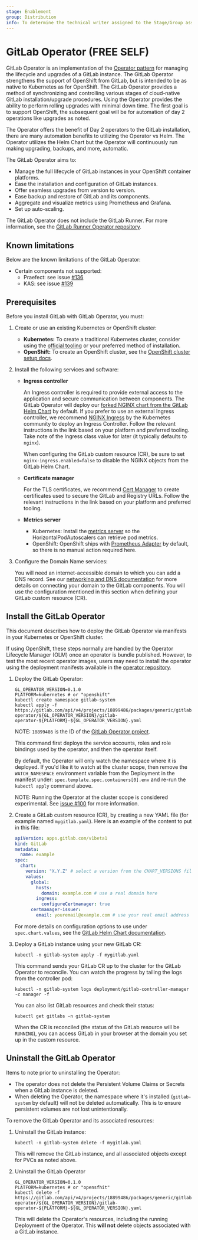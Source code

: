 ```yaml
---
stage: Enablement
group: Distribution
info: To determine the technical writer assigned to the Stage/Group associated with this page, see https://about.gitlab.com/handbook/engineering/ux/technical-writing/#designated-technical-writers
---
```


# GitLab Operator **(FREE SELF)**

GitLab Operator is an implementation of the [Operator pattern](https://www.openshift.com/blog)
for managing the lifecycle and upgrades of a GitLab instance. The GitLab Operator strengthens the support of OpenShift from GitLab, but is intended to be as native to Kubernetes as for OpenShift. The GitLab Operator provides a method of synchronizing and controlling various
stages of cloud-native GitLab installation/upgrade procedures. Using the Operator provides the ability to perform
rolling upgrades with minimal down time. The first goal is to support OpenShift, the subsequent goal will be for automation of day 2 operations like upgrades as noted.

The Operator offers the benefit of Day 2 operators to the GitLab installation, there are many automation benefits to utilizing the Operator vs Helm. The Operator utilizes the Helm Chart but the Operator will continuously run making upgrading, backups, and more, automatic.

The GitLab Operator aims to:

- Manage the full lifecycle of GitLab instances in your OpenShift container platforms.
- Ease the installation and configuration of GitLab instances.
- Offer seamless upgrades from version to version.
- Ease backup and restore of GitLab and its components.
- Aggregate and visualize metrics using Prometheus and Grafana.
- Set up auto-scaling.

The GitLab Operator does not include the GitLab Runner. For more information, see
the [GitLab Runner Operator repository](https://gitlab.com/gitlab-org/gl-openshift/gitlab-runner-operator).

## Known limitations

Below are the known limitations of the GitLab Operator:

- Certain components not supported:
  - Praefect: see issue [#136](https://gitlab.com/gitlab-org/cloud-native/gitlab-operator/-/issues/136)
  - KAS: see issue [#139](https://gitlab.com/gitlab-org/cloud-native/gitlab-operator/-/issues/139)

## Prerequisites

Before you install GitLab with GitLab Operator, you must:

1. Create or use an existing Kubernetes or OpenShift cluster:
   - **Kubernetes:** To create a traditional Kubernetes cluster, consider using
     the [official tooling](https://kubernetes.io/docs/tasks/tools/) or your
     preferred method of installation.
   - **OpenShift:** To create an OpenShift cluster, see the [OpenShift cluster setup docs](cloud/openshift.md).
1. Install the following services and software:

   - **Ingress controller**

     An Ingress controller is required to provide external access to the application and secure communication between components.
     The GitLab Operator will deploy our [forked NGINX chart from the GitLab Helm Chart](../charts/nginx/index.md) by default.
     If you prefer to use an external Ingress controller, we recommend [NGINX Ingress](https://kubernetes.github.io/ingress-nginx/deploy/) by the Kubernetes community to deploy an Ingress Controller. Follow the relevant instructions in the link based on your platform and preferred tooling. Take note of the Ingress class value for later (it typically defaults to `nginx`).

     When configuring the GitLab custom resource (CR), be sure to set `nginx-ingress.enabled=false` to disable the NGINX objects from the GitLab Helm Chart.

   - **Certificate manager**

     For the TLS certificates, we recommend [Cert Manager](https://cert-manager.io/docs/installation/)
     to create certificates used to secure the GitLab and Registry URLs. Follow
     the relevant instructions in the link based on your platform and preferred tooling.

   - **Metrics server**

     - Kubernetes: Install the [metrics server](https://github.com/kubernetes-sigs/metrics-server#installation) so the HorizontalPodAutoscalers can retrieve pod metrics.
     - OpenShift: OpenShift ships with [Prometheus Adapter](https://docs.openshift.com/container-platform/4.6/monitoring/understanding-the-monitoring-stack.html#default-monitoring-components_understanding-the-monitoring-stack) by default, so there is no manual action required here.

1. Configure the Domain Name services:

   You will need an internet-accessible domain to which you can add a DNS record.
   See our [networking and DNS documentation](deployment.md#networking-and-dns)
   for more details on connecting your domain to the GitLab components. You will
   use the configuration mentioned in this section when defining your GitLab
   custom resource (CR).

## Install the GitLab Operator

This document describes how to deploy the GitLab Operator via manifests in your
Kubernetes or OpenShift cluster.

If using OpenShift, these steps normally are handled by the Operator Lifecycle
Manager (OLM) once an operator is bundle published. However, to test the most
recent operator images, users may need to install the operator using the
deployment manifests available in the
[operator repository](https://gitlab.com/gitlab-org/cloud-native/gitlab-operator/-/tree/master).

1. Deploy the GitLab Operator:

   ```shell
   GL_OPERATOR_VERSION=0.1.0
   PLATFORM=kubernetes # or "openshift"
   kubectl create namespace gitlab-system
   kubectl apply -f https://gitlab.com/api/v4/projects/18899486/packages/generic/gitlab-operator/${GL_OPERATOR_VERSION}/gitlab-operator-${PLATFORM}-${GL_OPERATOR_VERSION}.yaml
   ```

   NOTE:
   `18899486` is the ID of the
   [GitLab Operator project](https://gitlab.com/gitlab-org/cloud-native/gitlab-operator).

   This command first deploys the service accounts, roles and role bindings used by the operator, and then the operator itself.

   By default, the Operator will only watch the namespace where it is deployed.
   If you'd like it to watch at the cluster scope, then remove the `WATCH_NAMESPACE`
   environment variable from the Deployment in the manifest under:
   `spec.template.spec.containers[0].env` and re-run the `kubectl apply` command above.

   NOTE:
   Running the Operator at the cluster scope is considered experimental.
   See [issue #100](https://gitlab.com/gitlab-org/cloud-native/gitlab-operator/-/issues/100) for more information.

1. Create a GitLab custom resource (CR), by creating a new YAML file (for example
   named `mygitlab.yaml`). Here is an example of the content to put in
   this file:

   ```yaml
   apiVersion: apps.gitlab.com/v1beta1
   kind: GitLab
   metadata:
     name: example
   spec:
     chart:
       version: "X.Y.Z" # select a version from the CHART_VERSIONS file in the root of this project
       values:
         global:
           hosts:
             domain: example.com # use a real domain here
           ingress:
             configureCertmanager: true
         certmanager-issuer:
           email: youremail@example.com # use your real email address here
   ```

   For more details on configuration options to use under `spec.chart.values`,
   see the [GitLab Helm Chart documentation](../charts/index.md).

1. Deploy a GitLab instance using your new GitLab CR:

   ```shell
   kubectl -n gitlab-system apply -f mygitlab.yaml
   ```

   This command sends your GitLab CR up to the cluster for the GitLab Operator
   to reconcile. You can watch the progress by tailing the logs from the controller pod:

   ```shell
   kubectl -n gitlab-system logs deployment/gitlab-controller-manager -c manager -f
   ```

   You can also list GitLab resources and check their status:

   ```shell
   kubectl get gitlabs -n gitlab-system
   ```

   When the CR is reconciled (the status of the GitLab resource will be `RUNNING`),
   you can access GitLab in your browser at the domain you set up in the custom
   resource.

## Uninstall the GitLab Operator

Items to note prior to uninstalling the Operator:

- The operator does not delete the Persistent Volume Claims or Secrets when a
  GitLab instance is deleted.
- When deleting the Operator, the namespace where it's installed
  (`gitlab-system` by default) will not be deleted automatically. This is to
  ensure persistent volumes are not lost unintentionally.

To remove the GitLab Operator and its associated resources:

1. Uninstall the GitLab instance:

   ```shell
   kubectl -n gitlab-system delete -f mygitlab.yaml
   ```

   This will remove the GitLab instance, and all associated objects except for
   PVCs as noted above.

1. Uninstall the GitLab Operator

   ```shell
   GL_OPERATOR_VERSION=0.1.0
   PLATFORM=kubernetes # or "opensfhit"
   kubectl delete -f https://gitlab.com/api/v4/projects/18899486/packages/generic/gitlab-operator/${GL_OPERATOR_VERSION}/gitlab-operator-${PLATFORM}-${GL_OPERATOR_VERSION}.yaml
   ```

   This will delete the Operator's resources, including the running Deployment
   of the Operator. This **will not** delete objects associated with a GitLab instance.
